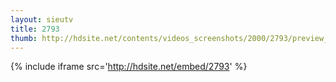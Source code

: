 ```yaml
---
layout: sieutv
title: 2793
thumb: http://hdsite.net/contents/videos_screenshots/2000/2793/preview_360p.mp4.jpg
---
```

{% include iframe src='http://hdsite.net/embed/2793' %}
 
